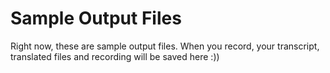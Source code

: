 # Sample Output Files

Right now, these are sample output files. When you record, your transcript, translated files and recording will be saved here :))  
